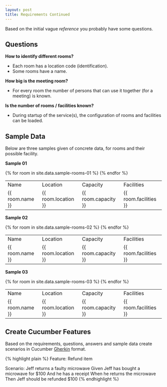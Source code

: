 ```yaml
---
layout: post
title: Requirements Continued
---
```

Based on the initial vague _reference_ you probably have some questions. 


## Questions

__How to identify different rooms?__

- Each room has a location code (identification).
- Some rooms have a name.

__How big is the meeting room?__ 

- For every room the number of persons that can use it together (for a meeting) is known.

__Is the number of rooms / facilities known?__

- During startup of the service(s), the configuration of rooms and facilities can be loaded. 


## Sample Data

Below are three samples given of concrete data, for rooms and their possible facility.


__Sample 01__

<table>
  <tr>
    <td>Name</td><td>Location</td><td>Capacity</td><td>Facilities</td>
  </tr>
{% for room in site.data.sample-rooms-01 %}
  <tr>
    <td>{{ room.name }}</td><td>{{ room.location }}</td><td>{{ room.capacity }}</td><td>{{ room.facilities }}</td>
  </tr>
{% endfor %}
</table>

__Sample 02__

<table>
  <tr>
    <td>Name</td><td>Location</td><td>Capacity</td><td>Facilities</td>
  </tr>
{% for room in site.data.sample-rooms-02 %}
  <tr>
    <td>{{ room.name }}</td><td>{{ room.location }}</td><td>{{ room.capacity }}</td><td>{{ room.facilities }}</td>
  </tr>
{% endfor %}
</table>

__Sample 03__

<table>
  <tr>
    <td>Name</td><td>Location</td><td>Capacity</td><td>Facilities</td>
  </tr>
{% for room in site.data.sample-rooms-03 %}
  <tr>
    <td>{{ room.name }}</td><td>{{ room.location }}</td><td>{{ room.capacity }}</td><td>{{ room.facilities }}</td>
  </tr>
{% endfor %}
</table>


## Create Cucumber Features

Based on the requirements, questions, answers and sample data create scenarios in Cucumber [Gherkin](https://cucumber.io/docs/reference) format. 

{% highlight plain %}
Feature: Refund item

Scenario: Jeff returns a faulty microwave
    Given Jeff has bought a microwave for $100
    And he has a receipt
    When he returns the microwave
    Then Jeff should be refunded $100
{% endhighlight %}
